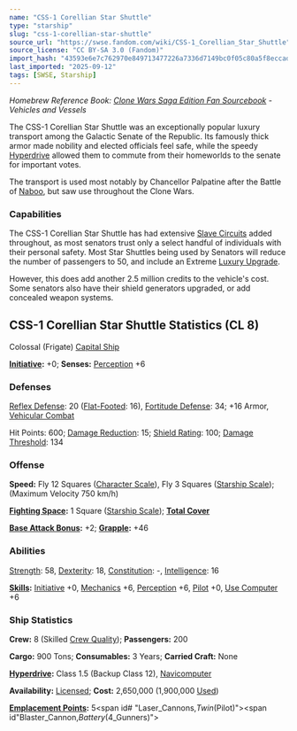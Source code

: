 ```yaml
---
name: "CSS-1 Corellian Star Shuttle"
type: "starship"
slug: "css-1-corellian-star-shuttle"
source_url: "https://swse.fandom.com/wiki/CSS-1_Corellian_Star_Shuttle"
source_license: "CC BY-SA 3.0 (Fandom)"
import_hash: "43593e6e7c762970e849713477226a7336d7149bc0f05c80a5f8eccadf90984f"
last_imported: "2025-09-12"
tags: [SWSE, Starship]
---
```

*Homebrew Reference Book: [Clone Wars Saga Edition Fan Sourcebook](https://swse.fandom.com/wiki/Clone_Wars_Saga_Edition_Fan_Sourcebook) - Vehicles and Vessels*

The CSS-1 Corellian Star Shuttle was an exceptionally popular luxury transport among the Galactic Senate of the Republic. Its famously thick armor made nobility and elected officials feel safe, while the speedy [Hyperdrive](https://swse.fandom.com/wiki/Hyperdrive) allowed them to commute from their homeworlds to the senate for important votes.

The transport is used most notably by Chancellor Palpatine after the Battle of [Naboo](https://swse.fandom.com/wiki/Naboo), but saw use throughout the Clone Wars.

### Capabilities
The CSS-1 Corellian Star Shuttle has had extensive [Slave Circuits](https://swse.fandom.com/wiki/Slave_Circuits) added throughout, as most senators trust only a select handful of individuals with their personal safety. Most Star Shuttles being used by Senators will reduce the number of passengers to 50, and include an Extreme [Luxury Upgrade](https://swse.fandom.com/wiki/Luxury_Upgrade).

However, this does add another 2.5 million credits to the vehicle's cost. Some senators also have their shield generators upgraded, or add concealed weapon systems.

## CSS-1 Corellian Star Shuttle Statistics (CL 8)
Colossal (Frigate) [Capital Ship](https://swse.fandom.com/wiki/Capital_Ship)

**[Initiative](https://swse.fandom.com/wiki/Initiative):** +0; **Senses:** [Perception](https://swse.fandom.com/wiki/Perception) +6

### Defenses
[Reflex Defense](https://swse.fandom.com/wiki/Reflex_Defense_(Vehicles)): 20 ([Flat-Footed](https://swse.fandom.com/wiki/Flat-Footed): 16), [Fortitude Defense](https://swse.fandom.com/wiki/Fortitude_Defense_(Vehicles)): 34; +16 Armor, [Vehicular Combat](https://swse.fandom.com/wiki/Vehicular_Combat)

Hit Points: 600; [Damage Reduction](https://swse.fandom.com/wiki/Damage_Reduction): 15; [Shield Rating](https://swse.fandom.com/wiki/Shield_Rating): 100; [Damage Threshold](https://swse.fandom.com/wiki/Damage_Threshold_(Vehicles)): 134

### Offense
**Speed:** Fly 12 Squares ([Character Scale](https://swse.fandom.com/wiki/Character_Scale)), Fly 3 Squares ([Starship Scale](https://swse.fandom.com/wiki/Starship_Scale)); (Maximum Velocity 750 km/h)

**[Fighting Space](https://swse.fandom.com/wiki/Fighting_Space):** 1 Square ([Starship Scale](https://swse.fandom.com/wiki/Starship_Scale)); **[Total Cover](https://swse.fandom.com/wiki/Total_Cover)**

**[Base Attack Bonus](https://swse.fandom.com/wiki/Base_Attack_Bonus):** +2; **[Grapple](https://swse.fandom.com/wiki/Grapple):** +46

### Abilities
[Strength](https://swse.fandom.com/wiki/Strength): 58, [Dexterity](https://swse.fandom.com/wiki/Dexterity): 18, [Constitution](https://swse.fandom.com/wiki/Constitution): -, [Intelligence](https://swse.fandom.com/wiki/Intelligence): 16

**[Skills](https://swse.fandom.com/wiki/Skills):** [Initiative](https://swse.fandom.com/wiki/Initiative) +0, [Mechanics](https://swse.fandom.com/wiki/Mechanics) +6, [Perception](https://swse.fandom.com/wiki/Perception) +6, [Pilot](https://swse.fandom.com/wiki/Pilot) +0, [Use Computer](https://swse.fandom.com/wiki/Use_Computer) +6

### Ship Statistics
**Crew:** 8 (Skilled [Crew Quality](https://swse.fandom.com/wiki/Crew_Quality)); **Passengers:** 200

**Cargo:** 900 Tons; **Consumables:** 3 Years; **Carried Craft:** None

**[Hyperdrive](https://swse.fandom.com/wiki/Hyperdrive):** Class 1.5 (Backup Class 12), [Navicomputer](https://swse.fandom.com/wiki/Navicomputer)

**Availability:** [Licensed](https://swse.fandom.com/wiki/Licensed); **Cost:**  2,650,000 (1,900,000 [Used](https://swse.fandom.com/wiki/Used))

**[Emplacement Points](https://swse.fandom.com/wiki/Emplacement_Points):** 5<span id# "Laser_Cannons,_Twin_(Pilot)"></span><span id"Blaster_Cannon,_Battery_(4_Gunners)"></span>